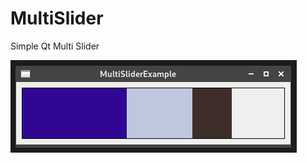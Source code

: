 # MultiSlider
Simple Qt Multi Slider

![Demo picture](https://github.com/xavi-b/MultiSlider/blob/develop/demo.png)

